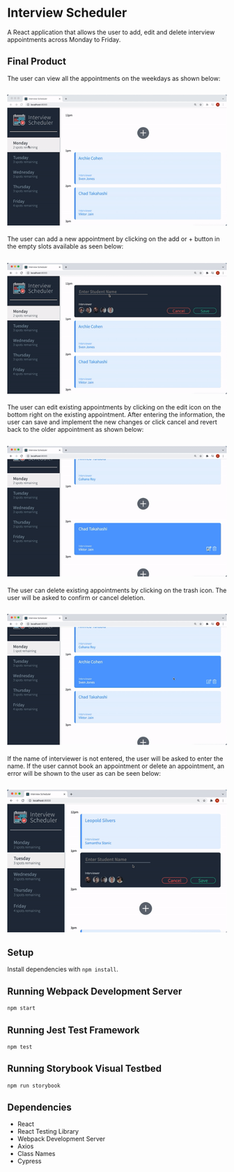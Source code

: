 # Interview Scheduler

A React application that allows the user to add, edit and delete interview appointments across Monday to Friday.

## Final Product

The user can view all the appointments on the weekdays as shown below:

## ![Browse appointment](./docs/switchInterview.gif)

The user can add a new appointment by clicking on the add or + button in the empty slots available as seen below:

## ![Save new appointment](./docs/addInterview.gif)

The user can edit existing appointments by clicking on the edit icon on the bottom right on the existing appointment. After entering the information, the user can save and implement the new changes or click cancel and revert back to the older appointment as shown below:

## ![Edit existing appointment](./docs/editInterview.gif)

The user can delete existing appointments by clicking on the trash icon. The user will be asked to confirm or cancel deletion.

## ![Delete existing appointment](./docs/deleteInterview.gif)

If the name of interviewer is not entered, the user will be asked to enter the name. If the user cannot book an appointment or delete an appointment, an error will be shown to the user as can be seen below:

## ![Error handling](./docs/errorHandling.gif)

## Setup

Install dependencies with `npm install`.

## Running Webpack Development Server

```sh
npm start
```

## Running Jest Test Framework

```sh
npm test
```

## Running Storybook Visual Testbed

```sh
npm run storybook
```

## Dependencies

- React
- React Testing Library
- Webpack Development Server
- Axios
- Class Names
- Cypress

